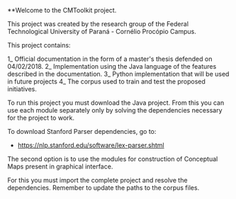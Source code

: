 **Welcome to the CMToolkit project.

This project was created by the research group of the Federal Technological University of Paraná - Cornélio Procópio Campus.

This project contains:

1_ Official documentation in the form of a master's thesis defended on 04/02/2018.
2_ Implementation using the Java language of the features described in the documentation.
3_ Python implementation that will be used in future projects
4_ The corpus used to train and test the proposed initiatives.


To run this project you must download the Java project. From this you can use each module separately only by solving the dependencies necessary for the project to work.

To download Stanford Parser dependencies, go to:
- https://nlp.stanford.edu/software/lex-parser.shtml


The second option is to use the modules for construction of Conceptual Maps present in graphical interface.

For this you must import the complete project and resolve the dependencies. Remember to update the paths to the corpus files.